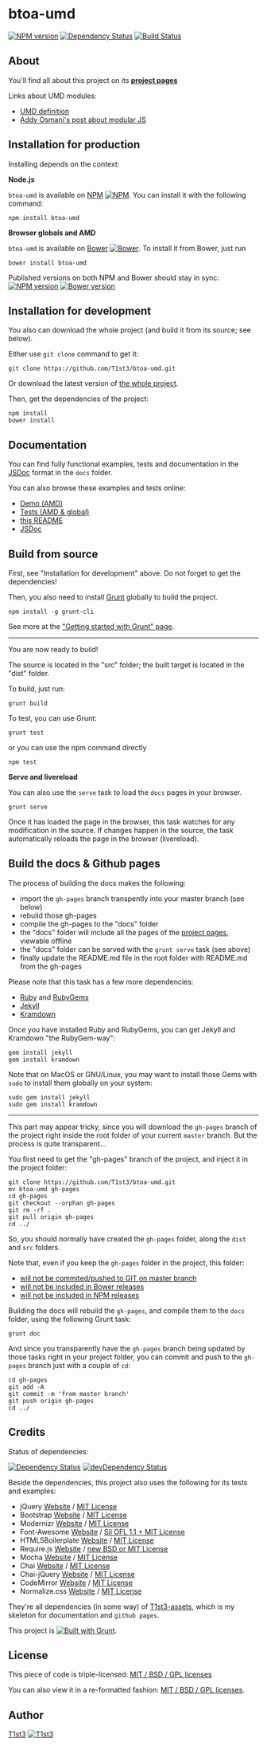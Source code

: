 btoa-umd
==================


[![NPM version](https://badge.fury.io/js/btoa-umd.svg)](http://badge.fury.io/js/btoa-umd)
[![Dependency Status](https://david-dm.org/t1st3/btoa-umd.svg?theme=shields.io)](https://david-dm.org/t1st3/btoa-umd)
[![Build Status](https://travis-ci.org/T1st3/btoa-umd.svg?branch=master)](https://travis-ci.org/T1st3/btoa-umd)



About
---
You'll find all about this project on its **[project pages](http://t1st3.github.io/btoa-umd/)**


Links about UMD modules:

* [UMD definition](https://github.com/umdjs/umd)
* [Addy Osmani's post about modular JS](http://addyosmani.com/writing-modular-js/)




Installation for production
---
Installing depends on the context:

**Node.js**

`btoa-umd` is available on [NPM](https://www.npmjs.org/package/btoa-umd)
[![NPM](http://t1st3.github.io/btoa-umd/assets/img/vendor/npm-16x16.png)](https://www.npmjs.org/package/btoa-umd).
You can install it with the following command:

    npm install btoa-umd


**Browser globals and AMD**


`btoa-umd` is available on [Bower](http://bower.io/search/?q=btoa-umd)
[![Bower](http://t1st3.github.io/btoa-umd/assets/img/vendor/bower-16x16.png)](http://bower.io/search/?q=btoa-umd). 
To install it from Bower, just run 

    bower install btoa-umd

Published versions on both NPM and Bower should stay in sync:
[![NPM version](https://badge.fury.io/js/btoa-umd.svg)](http://badge.fury.io/js/btoa-umd)
[![Bower version](https://badge.fury.io/bo/btoa-umd.svg)](http://badge.fury.io/js/btoa-umd)



Installation for development
---
You also can download the whole project (and build it from its source; see below).

Either use `git clone` command to get it:

    git clone https://github.com/T1st3/btoa-umd.git

Or download the latest version of [the whole project](https://github.com/T1st3/btoa-umd/archive/master.zip).

Then, get the dependencies of the project:

    npm install
    bower install



Documentation
---
You can find fully functional examples, tests and documentation in the [JSDoc](http://usejsdoc.org/) format in the `docs` folder.

You can also browse these examples and tests online:

- [Demo (AMD)](http://t1st3.github.io/btoa-umd/)
- [Tests (AMD & global)](http://t1st3.github.io/btoa-umd/coverage.html)
- [this README](http://t1st3.github.io/btoa-umd/readme.html)
- [JSDoc](http://t1st3.github.io/btoa-umd/jsdoc.html)



Build from source
---
First, see "Installation for development" above. 
Do not forget to get the dependencies!

Then, you also need to install [Grunt](http://gruntjs.com/) globally to build the project.

    npm install -g grunt-cli

See more at the ["Getting started with Grunt" page](http://gruntjs.com/getting-started).


---
You are now ready to build!

The source is located in the "src" folder; the built target is located in the "dist" folder.

To build, just run:

    grunt build

To test, you can use Grunt:

    grunt test

or you can use the npm command directly

    npm test


**Serve and livereload**

You can also use the `serve` task to load the `docs` pages in your browser.

    grunt serve

Once it has loaded the page in the browser, this task watches for any modification in the source.
If changes happen in the source, the task automatically reloads the page in the browser (livereload).



Build the docs & Github pages
---
The process of building the docs makes the following:

* import the `gh-pages` branch transpently into your master branch (see below)
* rebuild those gh-pages
* compile the gh-pages to the "docs" folder
* the "docs" folder will include all the pages of the [project pages](http://t1st3.github.io/btoa-umd/), viewable offline
* the "docs" folder can be served with the `grunt serve` task (see above)
* finally update the README.md file in the root folder with README.md from the gh-pages

Please note that this task has a few more dependencies:

* [Ruby](https://www.ruby-lang.org/) and [RubyGems](https://rubygems.org/)
* [Jekyll](http://jekyllrb.com/)
* [Kramdown](http://kramdown.gettalong.org/)


Once you have installed Ruby and RubyGems, 
you can get Jekyll and Kramdown "the RubyGem-way":

    gem install jekyll
    gem install kramdown

Note that on MacOS or GNU/Linux, 
you may want to install those Gems with `sudo` 
to install them globally on your system:

    sudo gem install jekyll
    sudo gem install kramdown



---
This part may appear tricky, 
since you will download the `gh-pages` branch of the project 
right inside the root folder of your current `master` branch.
But the process is quite transparent...


You first need to get the "gh-pages" branch of the project, 
and inject it in the project folder:

    git clone https://github.com/T1st3/btoa-umd.git
    mv btoa-umd gh-pages
    cd gh-pages
    git checkout --orphan gh-pages
    git rm -rf .
    git pull origin gh-pages
    cd ../

So, you should normally have created the `gh-pages` folder, along the `dist` and `src` folders.

Note that, even if you keep the `gh-pages` folder in the project, this folder:

* [will not be commited/pushed to GIT on master branch](https://github.com/T1st3/btoa-umd/blob/master/.gitignore)
* [will not be included in Bower releases](https://github.com/T1st3/btoa-umd/blob/master/bower.json)
* [will not be included in NPM releases](https://github.com/T1st3/btoa-umd/blob/master/.npmignore)


Building the docs will rebuild the `gh-pages`, and compile them to the `docs` folder, using the following Grunt task:

    grunt doc

And since you transparently have the `gh-pages` branch being updated by those tasks right in your project folder, 
you can commit and push to the `gh-pages` branch just with a couple of `cd`:

    cd gh-pages
    git add -A
    git commit -m 'from master branch'
    git push origin gh-pages
    cd ../



Credits
---
Status of dependencies:

[![Dependency Status](https://david-dm.org/t1st3/btoa-umd.svg?theme=shields.io)](https://david-dm.org/t1st3/btoa-umd)
[![devDependency Status](https://david-dm.org/t1st3/btoa-umd/dev-status.svg?theme=shields.io)](https://david-dm.org/t1st3/btoa-umd#info=devDependencies)


Beside the dependencies, this project also uses the following for its tests and examples:

* jQuery [Website](http://jquery.com/) / [MIT License](https://github.com/jquery/jquery/blob/master/MIT-LICENSE.txt)
* Bootstrap [Website](http://getbootstrap.com/) / [MIT License](https://github.com/twbs/bootstrap/blob/master/LICENSE-MIT)
* Modernizr [Website](http://modernizr.com/) / [MIT License](http://modernizr.com/license/)
* Font-Awesome [Website](http://fontawesome.io/) / [Sil OFL 1.1 + MIT License](http://fontawesome.io/license/)
* HTML5Boilerplate [Website](http://html5boilerplate.com/) / [MIT License](https://github.com/h5bp/html5-boilerplate/blob/master/LICENSE.md)
* Require.js [Website](http://requirejs.org/) / [new BSD or MIT License](https://github.com/jrburke/requirejs/blob/master/LICENSE)
* Mocha [Website](http://visionmedia.github.io/mocha/) / [MIT License](https://github.com/visionmedia/mocha/blob/master/LICENSE)
* Chai [Website](http://chaijs.com/) / [MIT License](https://github.com/chaijs/chai)
* Chai-jQuery [Website](https://github.com/chaijs/chai-jquery) / [MIT License](https://github.com/chaijs/chai-jquery/blob/master/LICENSE)
* CodeMirror [Website](http://codemirror.net/) / [MIT License](https://github.com/marijnh/CodeMirror/blob/master/LICENSE)
* Normalize.css [Website](http://necolas.github.io/normalize.css/) / [MIT License](https://github.com/necolas/normalize.css/blob/master/LICENSE.md)


They're all dependencies (in some way) of [T1st3-assets](https://github.com/t1st3/T1st3-assets/), 
which is my skeleton for documentation and `github pages`.

This project is [![Built with Grunt](https://cdn.gruntjs.com/builtwith.png)](http://gruntjs.com/).



License
---
This piece of code is triple-licensed: [MIT / BSD / GPL licenses](https://github.com/T1st3/btoa-umd/blob/master/LICENSE.md)

You can also view it in a re-formatted fashion: [MIT / BSD / GPL licenses](http://t1st3.github.io/btoa-umd/license.html).



Author
---
[T1st3](https://github.com/T1st3/) 
[![T1st3](http://t1st3.github.io/btoa-umd/assets/img/gravatar-16x16.png)](https://github.com/T1st3/)

